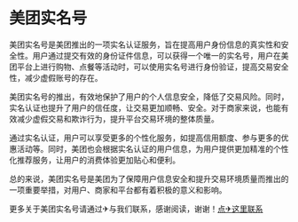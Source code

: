 # 美团实名号

美团实名号是美团推出的一项实名认证服务，旨在提高用户身份信息的真实性和安全性。用户通过提交有效的身份证件信息，可以获得一个唯一的实名号，用户在美团平台上进行购物、点餐等活动时，可以使用实名号进行身份验证，提高交易安全性，减少虚假账号的存在。

美团实名号的推出，有效地保护了用户的个人信息安全，降低了交易风险。同时，实名认证也提升了用户的信任度，让交易更加顺畅、安全。对于商家来说，也能有效减少虚假交易和欺诈行为，提升平台交易环境的整体质量。

通过实名认证，用户可以享受更多的个性化服务，如提高信用额度、参与更多的优惠活动等。同时，美团也会根据实名认证的用户信息，为用户提供更加精准的个性化推荐服务，让用户的消费体验更加贴心和便利。

总的来说，美团实名号是美团为了保障用户信息安全和提升交易环境质量而推出的一项重要举措，对用户、商家和平台都有着积极的意义和影响。

更多关于美团实名号请通过✈与我们联系，感谢阅读，谢谢！[点✈这里联系](https://ss.k02.cc)
